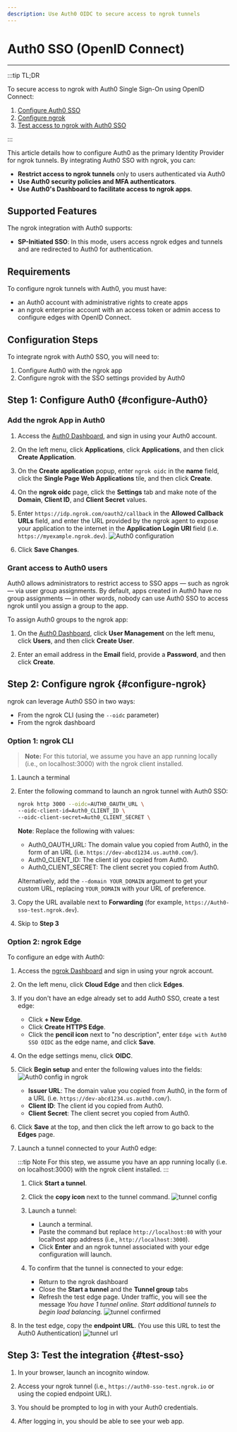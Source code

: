 ```yaml
---
description: Use Auth0 OIDC to secure access to ngrok tunnels
---
```


# Auth0 SSO (OpenID Connect)

---

:::tip TL;DR

To secure access to ngrok with Auth0 Single Sign-On using OpenID Connect:

1. [Configure Auth0 SSO](#configure-Auth0)
1. [Configure ngrok](#configure-ngrok)
1. [Test access to ngrok with Auth0 SSO](#test-sso)

:::

This article details how to configure Auth0 as the primary Identity Provider for ngrok tunnels.
By integrating Auth0 SSO with ngrok, you can:

- **Restrict access to ngrok tunnels** only to users authenticated via Auth0
- **Use Auth0 security policies and MFA authenticators**.
- **Use Auth0's Dashboard to facilitate access to ngrok apps**.

## Supported Features

The ngrok integration with Auth0 supports:

- **SP-Initiated SSO**: In this mode, users access ngrok edges and tunnels and are redirected to Auth0 for authentication.

## Requirements

To configure ngrok tunnels with Auth0, you must have:

- an Auth0 account with administrative rights to create apps
- an ngrok enterprise account with an access token or admin access to configure edges with OpenID Connect.

## Configuration Steps

To integrate ngrok with Auth0 SSO, you will need to:

1. Configure Auth0 with the ngrok app
1. Configure ngrok with the SSO settings provided by Auth0

## **Step 1**: Configure Auth0 {#configure-Auth0}

### Add the ngrok App in Auth0

1. Access the [Auth0 Dashboard](https://manage.auth0.com/dashboard/), and sign in using your Auth0 account.

1. On the left menu, click **Applications**, click **Applications**, and then click **Create Application**.

1. On the **Create application** popup, enter `ngrok oidc` in the **name** field, click the **Single Page Web Applications** tile, and then click **Create**.

1. On the **ngrok oidc** page, click the **Settings** tab and make note of the **Domain**, **Client ID**, and **Client Secret** values.

1. Enter `https://idp.ngrok.com/oauth2/callback` in the **Allowed Callback URLs** field, and enter the URL provided by the ngrok agent to expose your application to the internet in the **Application Login URI** field (i.e. `https://myexample.ngrok.dev`).
   ![Auth0 configuration](img/ngrok_url_configuration_auth0.png)

1. Click **Save Changes**.

### Grant access to Auth0 users

Auth0 allows administrators to restrict access to SSO apps — such as ngrok — via user group assignments. By default, apps created in Auth0 have no group assignments — in other words, nobody can use Auth0 SSO to access ngrok until you assign a group to the app.

To assign Auth0 groups to the ngrok app:

1. On the [Auth0 Dashboard](https://manage.auth0.com/dashboard/), click **User Management** on the left menu, click **Users**, and then click **Create User**.

1. Enter an email address in the **Email** field, provide a **Password**, and then click **Create**.

## **Step 2**: Configure ngrok {#configure-ngrok}

ngrok can leverage Auth0 SSO in two ways:

- From the ngrok CLI (using the `--oidc` parameter)
- From the ngrok dashboard

### **Option 1**: ngrok CLI

> **Note:** For this tutorial, we assume you have an app running locally (i.e., on localhost:3000) with the ngrok client installed.

1. Launch a terminal

1. Enter the following command to launch an ngrok tunnel with Auth0 SSO:

   ```bash
   ngrok http 3000 --oidc=AUTH0_OAUTH_URL \
   --oidc-client-id=Auth0_CLIENT_ID \
   --oidc-client-secret=Auth0_CLIENT_SECRET \
   ```

   **Note**: Replace the following with values:

   - Auth0_OAUTH_URL: The domain value you copied from Auth0, in the form of an URL (i.e. `https://dev-abcd1234.us.auth0.com/`).
   - Auth0_CLIENT_ID: The client id you copied from Auth0.
   - Auth0_CLIENT_SECRET: The client secret you copied from Auth0.

   Alternatively, add the `--domain YOUR_DOMAIN` argument to get your custom URL, replacing `YOUR_DOMAIN` with your URL of preference.

1. Copy the URL available next to **Forwarding** (for example, `https://Auth0-sso-test.ngrok.dev`).

1. Skip to **Step 3**

### **Option 2**: ngrok Edge

To configure an edge with Auth0:

1. Access the [ngrok Dashboard](https://dashboard.ngrok.com/) and sign in using your ngrok account.

1. On the left menu, click **Cloud Edge** and then click **Edges**.

1. If you don't have an edge already set to add Auth0 SSO, create a test edge:

   - Click **+ New Edge**.
   - Click **Create HTTPS Edge**.
   - Click the **pencil icon** next to "no description", enter `Edge with Auth0 SSO OIDC` as the edge name, and click **Save**.

1. On the edge settings menu, click **OIDC**.

1. Click **Begin setup** and enter the following values into the fields:
   ![Auth0 config in ngrok](img/auth0-1.png)

   - **Issuer URL**: The domain value you copied from Auth0, in the form of a URL (i.e. `https://dev-abcd1234.us.auth0.com/`).
   - **Client ID**: The client id you copied from Auth0.
   - **Client Secret**: The client secret you copied from Auth0.

1. Click **Save** at the top, and then click the left arrow to go back to the **Edges** page.

1. Launch a tunnel connected to your Auth0 edge:

   :::tip Note
   For this step, we assume you have an app running locally (i.e. on localhost:3000) with the ngrok client installed.
   :::

   1. Click **Start a tunnel**.

   1. Click the **copy icon** next to the tunnel command.
      ![tunnel config](img/auth0-2.png)

   1. Launch a tunnel:

      - Launch a terminal.
      - Paste the command but replace `http://localhost:80` with your localhost app address (i.e., `http://localhost:3000`).
      - Click **Enter** and an ngrok tunnel associated with your edge configuration will launch.

   1. To confirm that the tunnel is connected to your edge:
      - Return to the ngrok dashboard
      - Close the **Start a tunnel** and the **Tunnel group** tabs
      - Refresh the test edge page. Under traffic, you will see the message _You have 1 tunnel online. Start additional tunnels to begin load balancing._
        ![tunnel confirmed](img/auth0-3.png)

1. In the test edge, copy the **endpoint URL**. (You use this URL to test the Auth0 Authentication)
   ![tunnel url](img/auth0-4.png)

## Step 3: Test the integration {#test-sso}

1. In your browser, launch an incognito window.

1. Access your ngrok tunnel (i.e., `https://auth0-sso-test.ngrok.io` or using the copied endpoint URL).

1. You should be prompted to log in with your Auth0 credentials.

1. After logging in, you should be able to see your web app.
